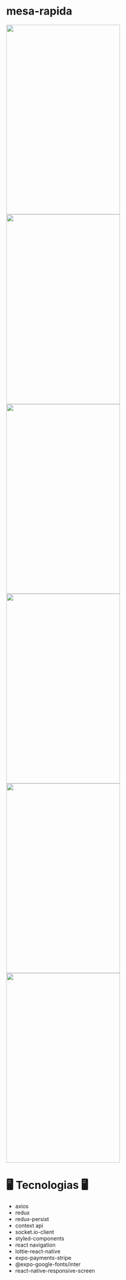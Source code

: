 # mesa-rapida

<img src="https://user-images.githubusercontent.com/62677231/118904854-07a7d200-b8f1-11eb-98ea-a3cf5b008494.jpg" width="300" height="500">
<img src="https://user-images.githubusercontent.com/62677231/118904866-0d9db300-b8f1-11eb-8426-b5dff1c2161d.jpg" width="300" height="500">
<img src="https://user-images.githubusercontent.com/62677231/118904878-14c4c100-b8f1-11eb-9f5e-45cea066fbb4.jpg" width="300" height="500">
<img src="https://user-images.githubusercontent.com/62677231/118904885-18f0de80-b8f1-11eb-9e78-1f118f2e7931.jpg" width="300" height="500">
<img src="https://user-images.githubusercontent.com/62677231/118904890-1c846580-b8f1-11eb-9d3d-06ed2c335cdf.jpg" width="300" height="500">
<img src="https://user-images.githubusercontent.com/62677231/118904894-1f7f5600-b8f1-11eb-9496-b2c9de64647f.jpg" width="300" height="500">

# 🖥 Tecnologias 🖥
- axios
- redux
- redux-persist
- context api
- socket.io-client
- styled-components
- react navigation
- lottie-react-native
- expo-payments-stripe
- @expo-google-fonts/inter
- react-native-responsive-screen
